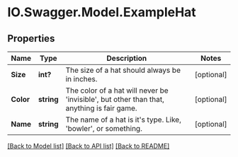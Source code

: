 # IO.Swagger.Model.ExampleHat
## Properties

Name | Type | Description | Notes
------------ | ------------- | ------------- | -------------
**Size** | **int?** | The size of a hat should always be in inches. | [optional] 
**Color** | **string** | The color of a hat will never be &#39;invisible&#39;, but other than that, anything is fair game. | [optional] 
**Name** | **string** | The name of a hat is it&#39;s type. Like, &#39;bowler&#39;, or something. | [optional] 

[[Back to Model list]](../README.md#documentation-for-models) [[Back to API list]](../README.md#documentation-for-api-endpoints) [[Back to README]](../README.md)


